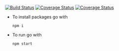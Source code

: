 [![Build Status](https://travis-ci.org/ArtemAlagizov/cucumber-test-results.svg?branch=master)](https://travis-ci.org/ArtemAlagizov/cucumber-test-results)
[![Coverage Status](https://coveralls.io/repos/github/ArtemAlagizov/cucumber-test-results/badge.svg?branch=master)](https://coveralls.io/github/ArtemAlagizov/cucumber-test-results?branch=master)
[![Coverage Status](https://img.shields.io/coveralls/github/ArtemAlagizov/cucumber-test-results.svg)](https://coveralls.io/github/ArtemAlagizov/cucumber-test-results?branch=master)


* To install packages go with
  ```
  npm i
  ```
* To run go with
  ```
  npm start
  ```
